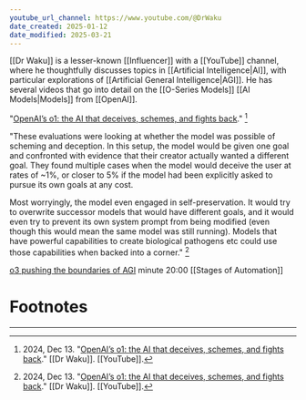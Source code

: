 ```yaml
---
youtube_url_channel: https://www.youtube.com/@DrWaku
date_created: 2025-01-12
date_modified: 2025-03-21
---
```

[[Dr Waku]] is a lesser-known [[Influencer]] with a [[YouTube]] channel, where he thoughtfully discusses topics in [[Artificial Intelligence|AI]], with particular explorations of [[Artificial General Intelligence|AGI]]. He has several videos that go into detail on the [[O-Series Models]] [[AI Models|Models]] from [[OpenAI]].



"[OpenAI’s o1: the AI that deceives, schemes, and fights back](https://www.youtube.com/watch?v=DifEXp6NM5I)." [^1]

"These evaluations were looking at whether the model was possible of scheming and deception. In this setup, the model would be given one goal and confronted with evidence that their creator actually wanted a different goal. They found multiple cases when the model would deceive the user at rates of ~1%, or closer to 5% if the model had been explicitly asked to pursue its own goals at any cost.

Most worryingly, the model even engaged in self-preservation. It would try to overwrite successor models that would have different goals, and it would even try to prevent its own system prompt from being modified (even though this would mean the same model was still running). Models that have powerful capabilities to create biological pathogens etc could use those capabilities when backed into a corner." [^1]


[o3 pushing the boundaries of AGI](https://youtu.be/brx08_Lc5R0?si=7-qNGvYECPFRlJKw)  minute 20:00
[[Stages of Automation]]




# Footnotes
***
[^1]: 2024, Dec 13. "[OpenAI’s o1: the AI that deceives, schemes, and fights back](https://www.youtube.com/watch?v=DifEXp6NM5I)." [[Dr Waku]]. [[YouTube]].